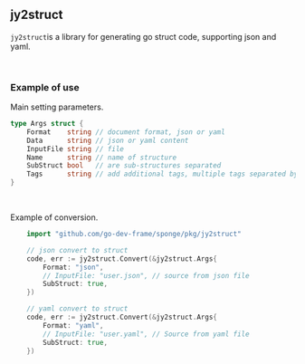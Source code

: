 ## jy2struct

`jy2struct`is a library for generating go struct code, supporting json and yaml.

<br>

### Example of use

Main setting parameters.

```go
type Args struct {
	Format    string // document format, json or yaml
	Data      string // json or yaml content
	InputFile string // file
	Name      string // name of structure
	SubStruct bool   // are sub-structures separated
	Tags      string // add additional tags, multiple tags separated by commas
}
```

<br>

Example of conversion.

```go
    import "github.com/go-dev-frame/sponge/pkg/jy2struct"

    // json convert to struct
    code, err := jy2struct.Convert(&jy2struct.Args{
        Format: "json",
        // InputFile: "user.json", // source from json file
        SubStruct: true,
    })

    // yaml convert to struct
    code, err := jy2struct.Convert(&jy2struct.Args{
        Format: "yaml",
        // InputFile: "user.yaml", // Source from yaml file
        SubStruct: true,
    })
```
